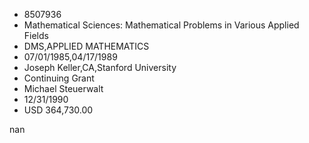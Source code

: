 
* 8507936
* Mathematical Sciences: Mathematical Problems in Various Applied Fields
* DMS,APPLIED MATHEMATICS
* 07/01/1985,04/17/1989
* Joseph Keller,CA,Stanford University
* Continuing Grant
* Michael Steuerwalt
* 12/31/1990
* USD 364,730.00

nan
